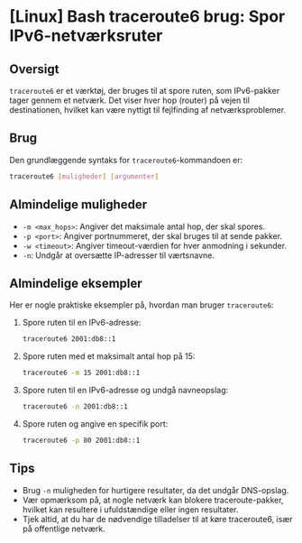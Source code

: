 # [Linux] Bash traceroute6 brug: Spor IPv6-netværksruter

## Oversigt
`traceroute6` er et værktøj, der bruges til at spore ruten, som IPv6-pakker tager gennem et netværk. Det viser hver hop (router) på vejen til destinationen, hvilket kan være nyttigt til fejlfinding af netværksproblemer.

## Brug
Den grundlæggende syntaks for `traceroute6`-kommandoen er:

```bash
traceroute6 [muligheder] [argumenter]
```

## Almindelige muligheder
- `-m <max_hops>`: Angiver det maksimale antal hop, der skal spores.
- `-p <port>`: Angiver portnummeret, der skal bruges til at sende pakker.
- `-w <timeout>`: Angiver timeout-værdien for hver anmodning i sekunder.
- `-n`: Undgår at oversætte IP-adresser til værtsnavne.

## Almindelige eksempler
Her er nogle praktiske eksempler på, hvordan man bruger `traceroute6`:

1. Spore ruten til en IPv6-adresse:
   ```bash
   traceroute6 2001:db8::1
   ```

2. Spore ruten med et maksimalt antal hop på 15:
   ```bash
   traceroute6 -m 15 2001:db8::1
   ```

3. Spore ruten til en IPv6-adresse og undgå navneopslag:
   ```bash
   traceroute6 -n 2001:db8::1
   ```

4. Spore ruten og angive en specifik port:
   ```bash
   traceroute6 -p 80 2001:db8::1
   ```

## Tips
- Brug `-n` muligheden for hurtigere resultater, da det undgår DNS-opslag.
- Vær opmærksom på, at nogle netværk kan blokere traceroute-pakker, hvilket kan resultere i ufuldstændige eller ingen resultater.
- Tjek altid, at du har de nødvendige tilladelser til at køre traceroute6, især på offentlige netværk.
